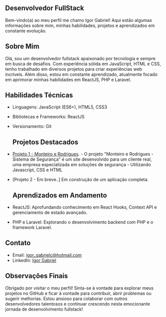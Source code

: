 ## Desenvolvedor FullStack

Bem-vindo(a) ao meu perfil me chamo Igor Gabriel! Aqui estão algumas informações sobre mim, minhas habilidades, projetos e aprendizados em constante evolução.

## Sobre Mim

Olá, sou um desenvolvedor fullstack apaixonado por tecnologia e sempre em busca de desafios. Com experiência sólida em JavaScript, HTML e CSS, tenho trabalhado em diversos projetos para criar experiências web incríveis. Além disso, estou em constante aprendizado, atualmente focado em aprimorar minhas habilidades em ReactJS, PHP e Laravel.

## Habilidades Técnicas
- Linguagens: JavaScript (ES6+), HTML5, CSS3
- Bibliotecas e Frameworks: ReactJS
- Versionamento: Git

  ## Projetos Destacados

- [Projeto 1 - Monteiro e Rodrigues](https://igorgabrielc.github.io/monteiro/). -
  O projeto "Monteiro e Rodrigues - Sistema de Segurança" é um site desenvolvido para um cliente real, uma empresa especializada em soluções de segurança - Utilizando Javascript, CSS e HTML

- [Projeto 2 - Em breve..]
  Em construção de um aplicação completa.

  ## Aprendizados em Andamento

- ReactJS: Aprofundando conhecimento em React Hooks, Context API e gerenciamento de estado avançado.
- PHP e Laravel: Explorando o desenvolvimento backend com PHP e o framework Laravel.

 ## Contato

- Email: igor_gabrielc@hotmail.com
- LinkedIn: [Igor Gabriel](https://www.linkedin.com/in/igorgabrielc/)

## Observações Finais

Obrigado por visitar o meu perfil! Sinta-se à vontade para explorar meus projetos no GitHub e ficar à vontade para contribuir, abrir problemas ou sugerir melhorias. Estou ansioso para colaborar com outros desenvolvedores talentosos e continuar crescendo nesta emocionante jornada de desenvolvimento fullstack!

